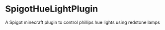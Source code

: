 # SpigotHueLightPlugin
A Spigot minecraft plugin to control phillips hue lights using redstone lamps
